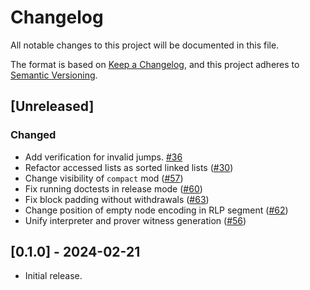 # Changelog

All notable changes to this project will be documented in this file.

The format is based on [Keep a Changelog](https://keepachangelog.com/en/1.1.0/),
and this project adheres to [Semantic Versioning](https://semver.org/spec/v2.0.0.html).

## [Unreleased]

### Changed
- Add verification for invalid jumps. [#36](https://github.com/0xPolygonZero/zk_evm/pull/36)
- Refactor accessed lists as sorted linked lists ([#30](https://github.com/0xPolygonZero/zk_evm/pull/30))
- Change visibility of `compact` mod ([#57](https://github.com/0xPolygonZero/zk_evm/pull/57))
- Fix running doctests in release mode ([#60](https://github.com/0xPolygonZero/zk_evm/pull/60))
- Fix block padding without withdrawals ([#63](https://github.com/0xPolygonZero/zk_evm/pull/63))
- Change position of empty node encoding in RLP segment ([#62](https://github.com/0xPolygonZero/zk_evm/pull/62))
- Unify interpreter and prover witness generation ([#56](https://github.com/0xPolygonZero/zk_evm/pull/56))

## [0.1.0] - 2024-02-21
* Initial release.
